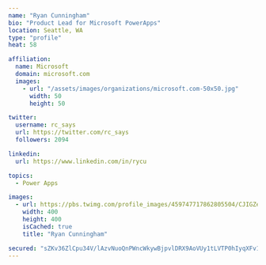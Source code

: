 ```yaml
---
name: "Ryan Cunningham"
bio: "Product Lead for Microsoft PowerApps"
location: Seattle, WA
type: "profile"
heat: 58

affiliation:
  name: Microsoft
  domain: microsoft.com
  images:
    - url: "/assets/images/organizations/microsoft.com-50x50.jpg"
      width: 50
      height: 50

twitter:
  username: rc_says
  url: https://twitter.com/rc_says
  followers: 2094

linkedin:
  url: https://www.linkedin.com/in/rycu

topics:
  - Power Apps

images:
  - url: https://pbs.twimg.com/profile_images/459747717862805504/CJIGZejd_400x400.png
    width: 400
    height: 400
    isCached: true
    title: "Ryan Cunningham"

secured: "sZKv36ZlCpu34V/lAzvNuoQnPWncWkywBjpvlDRX9AoVUy1tLVTP0hIyqXFv1F2ergfUskk/AxtvjAqE5OCMLI80hs5uFG3D1w+/1ladWPqbTTFYJXxTD800S/YVjW6drCLIeQNJCmmAR1rwW3E+ZX9NuXPNuyr3kPJAo4TvevbuyA/YUe3vznX574ANN/NbCO9rD29eDmlAhvs9M3eSj9HSAL23bWvhitH/raRhkWFiPtNRyjdiVsdzgub4c1I4BS1wl5YI/dQlYOqrccZyH4hLEM2GbiA33IxFzUz4Bf3fnBsYGnjYHDD7bDni6Mk6vP2NoleGFRsm2EX4VXBGbzg6zapQxaKgSTaJ3ziIpmLROe396F/2ZmpteCSQpXeXnIc+uLSvgX4glwLKudubeBh6F7+kuFTNiQsKBv4nCeU=;RAFeYze5KDfhxrKOuCpyXA=="
---
```


